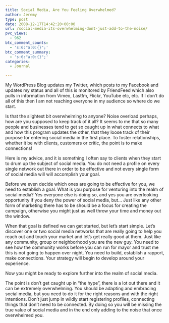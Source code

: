 ```yaml
---
title: Social Media, Are You Feeling Overwhelmed?
author: Jeremy
type: post
date: 2008-12-17T14:42:20+00:00
url: /social-media-its-overwhelming-dont-just-add-to-the-noise/
pvc_views:
  - 962
btc_comment_counts:
  - 's:6:"a:0:{}";'
btc_comment_summary:
  - 's:6:"a:0:{}";'
categories:
  - Journal

---
```

My WordPress Blog updates my Twitter, which posts to my Facebook and updates my status and all of this is monitored by FriendFeed which also pulls in information from Vimeo, Lastfm, Flickr, YouTube etc, etc. If I don&#8217;t do all of this then I am not reaching everyone in my audience so where do we start.

Is that the slightest bit overwhelming to anyone? Noise overload perhaps, how are you supposed to keep track of it all? It seems to me that so many people and businesses tend to get so caught up in what connects to what and how this program updates the other, that they loose track of their purpose for entering social media in the first place. To foster relationships, whether it be with clients, customers or critic, the point is to make connections!<!--more-->

Here is my advice, and it is something I often say to clients when they start to drum up the subject of social media. You do not need a profile on every single network out there in order to be effective and not every single form of social media will will accomplish your goal.

Before we even decide which ones are going to be effective for you, we need to establish a goal. What is you purpose for venturing into the realm of social media? Yes everyone else is doing so, and yes you are overlooking opportunity if you deny the power of social media, but&#8230; Just like any other form of marketing there has to be should be a focus for creating the campaign, otherwise you might just as well throw your time and money out the window.

When that goal is defined we can get started, but let&#8217;s start simple. Let&#8217;s discover one or two social media networks that are really going to help you reach out and touch your market and let&#8217;s get really good at them. Just like any community, group or neighborhood you are the new guy. You need to see how the community works before you can run for mayor and trust me this is not going to happen over night. You need to build, establish a rapport, make connections. Your strategy will begin to develop around your experience.

Now you might be ready to explore further into the realm of social media.

The point is don&#8217;t get caught up in &#8220;the hype&#8221;, there is a lot out there and it can be extremely overwhelming. You should be adapting and embracing social media, but you need to do it for the right reasons and with the right intentions. Don&#8217;t just jump in wildly start registering profiles, connecting things that don&#8217;t need to be connected. By doing so you will be missing the true value of social media and in the end only adding to the noise that once overwhelmed you.